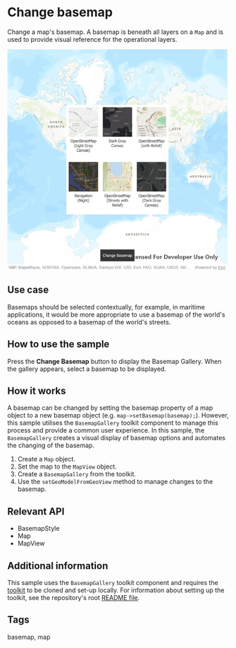 # Change basemap

Change a map's basemap. A basemap is beneath all layers on a `Map` and is used to provide visual reference for the operational layers.

![](screenshot.png)

## Use case

Basemaps should be selected contextually, for example, in maritime applications, it would be more appropriate to use a basemap of the world's oceans as opposed to a basemap of the world's streets.

## How to use the sample

Press the **Change Basemap** button to display the Basemap Gallery. When the gallery appears, select a basemap to be displayed.

## How it works

A basemap can be changed by setting the basemap property of a map object to a new basemap object (e.g. `map->setBasemap(basemap);`). However, this sample utilises the `BasemapGallery` toolkit component to manage this process and provide a common user experience. In this sample, the `BasemapGallery` creates a visual display of basemap options and automates the changing of the basemap.

1. Create a `Map` object.
2. Set the map to the `MapView` object.
3. Create a `BasemapGallery` from the toolkit.
4. Use the `setGeoModelFromGeoView` method to manage changes to the basemap.

## Relevant API

* BasemapStyle
* Map
* MapView

## Additional information

This sample uses the `BasemapGallery` toolkit component and requires the [toolkit](https://github.com/Esri/arcgis-runtime-toolkit-qt) to be cloned and set-up locally. For information about setting up the toolkit, see the repository's root [README file](https://github.com/Esri/arcgis-runtime-toolkit-qt/blob/main/uitools/README.md).

## Tags

basemap, map
